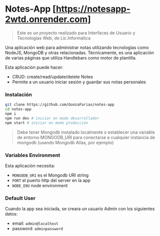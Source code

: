 # Notes-App  [https://notesapp-2wtd.onrender.com]
>Este es un proyecto realizado para Interfaces de Usuario y Tecnologías Web, de Lic.Informática

Una aplicación web para administrar notas utilizando tecnologías como NodeJS, MongoDB y otras relacionadas. Técnicamente, es una aplicación de varias páginas que utiliza Handlebars como motor de plantilla.

Esta aplicación puede hacer:

- CRUD: create/read/update/delete Notes
- Permite a un usuario iniciar sesión y guardar sus notas personales

### Instalación

```sh
git clone https://github.com/GonzaFarias/notes-app
cd notes-app
npm i
npm run dev # iniciar en modo desarrollador
npm start # iniciar en modo producción
```

> Debe tener Mongodb instalado localmente o establecer una variable de entorno MONGODB_URI para conectarse a cualquier instancia de mongodb (usando Mongodb Atlas, por ejemplo)

### Variables Environment

Esta aplicación necesita:

- `MONGODB_URI` es el Mongodb URI string
- `PORT` el puerto http del server en la app
- `NODE_ENV` node environment

### Default User

Cuando la app sea iniciada, se creara un usuario Admin con los siguientes datos:

- email: `admin@localhost`
- password: `adminpassword`

